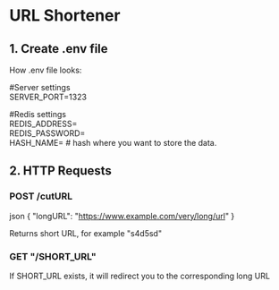 # URL Shortener

## 1. Create .env file        
        
How .env file looks:        
        
#Server settings        
SERVER_PORT=1323        
        
#Redis settings        
REDIS_ADDRESS=                        
REDIS_PASSWORD=                         
HASH_NAME=                      # hash where you want to store the data.         

## 2. HTTP Requests


### POST /cutURL

json
{
    "longURL": "https://www.example.com/very/long/url"
}

Returns short URL, for example "s4d5sd"


### GET "/SHORT_URL"

If SHORT_URL exists, it will redirect you to the corresponding long URL

